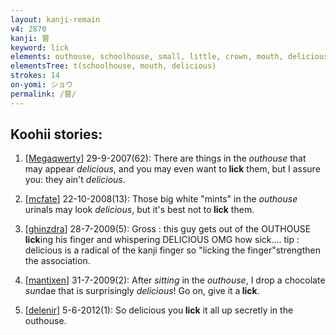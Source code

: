 ```yaml
---
layout: kanji-remain
v4: 2870
kanji: 嘗
keyword: lick
elements: outhouse, schoolhouse, small, little, crown, mouth, delicious, spoon, sitting on the ground, sun, day
elementsTree: t(schoolhouse, mouth, delicious)
strokes: 14
on-yomi: ショウ
permalink: /嘗/
---
```


## Koohii stories: 

1) [<a href="http://kanji.koohii.com/profile/Megaqwerty">Megaqwerty</a>] 29-9-2007(62): There are things in the <em>outhouse</em> that may appear <em>delicious</em>, and you may even want to<strong> lick</strong> them, but I assure you: they ain&#039;t <em>delicious</em>.

2) [<a href="http://kanji.koohii.com/profile/mcfate">mcfate</a>] 22-10-2008(13): Those big white &quot;mints&quot; in the <em>outhouse</em> urinals may look <em>delicious</em>, but it&#039;s best not to<strong> lick</strong> them.

3) [<a href="http://kanji.koohii.com/profile/ghinzdra">ghinzdra</a>] 28-7-2009(5): Gross : this guy gets out of the OUTHOUSE<strong> lick</strong>ing his finger and whispering DELICIOUS OMG how sick.... tip : delicious is a radical of the kanji finger so &quot;licking the finger&quot;strengthen the association.

4) [<a href="http://kanji.koohii.com/profile/mantixen">mantixen</a>] 31-7-2009(2): After <em>sitting</em> in the <em>outhouse</em>, I drop a chocolate <em>sun</em>dae that is surprisingly <em>delicious</em>! Go on, give it a<strong> lick</strong>.

5) [<a href="http://kanji.koohii.com/profile/delenir">delenir</a>] 5-6-2012(1): So delicious you<strong> lick</strong> it all up secretly in the outhouse.

